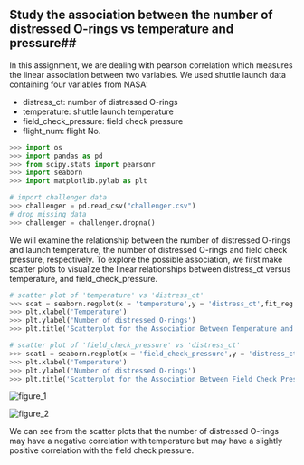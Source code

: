 ## Study the association between the number of distressed O-rings vs temperature and pressure##

In this assignment, we are dealing with pearson correlation which measures the linear association between two variables. We used shuttle launch data containing four variables from NASA:

- distress_ct: number of distressed O-rings
- temperature: shuttle launch temperature
- field_check_pressure: field check pressure
- flight_num: flight No.

```python
>>> import os
>>> import pandas as pd
>>> from scipy.stats import pearsonr
>>> import seaborn
>>> import matplotlib.pylab as plt

# import challenger data
>>> challenger = pd.read_csv("challenger.csv")
# drop missing data
>>> challenger = challenger.dropna()
```

We will examine the relationship between the number of distressed O-rings and launch temperature, the number of distressed O-rings and field check pressure, respectively. To explore the possible association, we first make scatter plots to visualize the linear relationships between distress_ct versus temperature, and field_check_pressure. 
```python
# scatter plot of 'temperature' vs 'distress_ct'
>>> scat = seaborn.regplot(x = 'temperature',y = 'distress_ct',fit_reg = True, data = challenger)
>>> plt.xlabel('Temperature')
>>> plt.ylabel('Number of distressed O-rings')
>>> plt.title('Scatterplot for the Association Between Temperature and Number of Distressed O-rings')

# scatter plot of 'field_check_pressure' vs 'distress_ct'
>>> scat1 = seaborn.regplot(x = 'field_check_pressure',y = 'distress_ct',fit_reg = True, data = challenger)
>>> plt.xlabel('Temperature')
>>> plt.ylabel('Number of distressed O-rings')
>>> plt.title('Scatterplot for the Association Between Field Check Pressure and Number of Distressed O-rings')
```

![figure_1](https://cloud.githubusercontent.com/assets/16762941/13470615/09f5e41a-e07b-11e5-89db-6e06a01425c3.png)

![figure_2](https://cloud.githubusercontent.com/assets/16762941/13470616/09f6371c-e07b-11e5-9777-563dd745b4a5.png)

We can see from the scatter plots that the number of distressed O-rings may have a negative correlation with temperature but may have a slightly positive correlation with the field check pressure.
